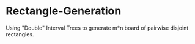 # Rectangle-Generation
Using "Double" Interval Trees to generate m*n board of pairwise disjoint rectangles.
